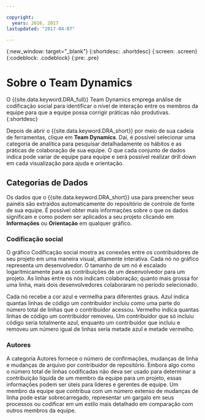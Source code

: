 ```yaml
---

copyright:
  years: 2016, 2017
lastupdated: "2017-04-07"

---
```


{:new_window: target="_blank"}
{:shortdesc: .shortdesc}
{:screen: .screen}
{:codeblock: .codeblock}
{:pre: .pre}

# Sobre o Team Dynamics

O {{site.data.keyword.DRA_full}} Team Dynamics emprega análise de codificação social para identificar o nível de interação entre os membros da equipe para que a equipe possa corrigir práticas não produtivas. 
{:shortdesc}

Depois de abrir o {{site.data.keyword.DRA_short}} por meio de sua cadeia de ferramentas, clique em **Team Dynamics**. Daí, é possível selecionar uma categoria de analítica para pesquisar detalhadamente os hábitos e as práticas de colaboração de sua equipe. O que cada conjunto de dados indica pode variar de equipe para equipe e será possível realizar drill down em cada visualização para ajuda e orientação.  

## Categorias de Dados

Os dados que o {{site.data.keyword.DRA_short}} usa para preencher seus painéis são extraídos automaticamente do repositório de controle de fonte de sua equipe. É possível obter mais informações sobre o que os dados significam e como podem ser aplicados a seu projeto clicando em **Informações** ou **Orientação** em qualquer gráfico.

### Codificação social

O gráfico Codificação social mostra as conexões entre os contribuidores de seu projeto em uma maneira visual, altamente interativa. Cada nó no gráfico representa um desenvolvedor. O tamanho de um nó é escalado logaritmicamente para as contribuições de um desenvolvedor para um projeto. As linhas entre os nós indicam colaboração; quanto mais grossa for uma linha, mais dois desenvolvedores colaboraram no período selecionado. 

Cada nó recebe a cor azul e vermelha para diferentes graus. Azul indica quantas linhas de código um contribuidor incluiu como uma parte do número total de linhas que o contribuidor acessou. Vermelho indica quantas linhas de código um contribuidor removeu. Um contribuidor que só incluiu código seria totalmente azul, enquanto um contribuidor que incluiu e removeu um número igual de linhas seria metade azul e metade vermelho. 

### Autores

A categoria Autores fornece o número de confirmações, mudanças de linha e mudanças de arquivo por contribuidor de repositório. Embora algo como o número total de linhas codificadas não deva ser usado para determinar a contribuição líquida de um membro da equipe para um projeto, essas informações podem ser úteis para líderes e gerentes de equipe. Um membro da equipe que contribua com um número extenso de mudanças de linha pode estar sobrecarregado, representar um gargalo em seus processos ou codificar em um estilo mais detalhado em comparação com outros membros da equipe. 

